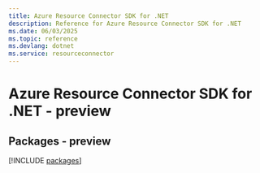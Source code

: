 ```yaml
---
title: Azure Resource Connector SDK for .NET
description: Reference for Azure Resource Connector SDK for .NET
ms.date: 06/03/2025
ms.topic: reference
ms.devlang: dotnet
ms.service: resourceconnector
---
```

# Azure Resource Connector SDK for .NET - preview
## Packages - preview
[!INCLUDE [packages](resource-connector-index.md)]